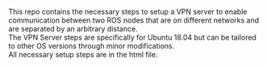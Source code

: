 This repo contains the necessary steps to setup a VPN server to enable communication between two ROS nodes that are on different networks and are separated by an arbitrary distance.  
The VPN Server steps are specifically for Ubuntu 18.04 but can be tailored to other OS versions through minor modifications.  
All necessary setup steps are in the html file.